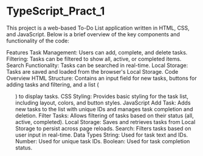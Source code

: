 # TypeScript_Pract_1
This project is a web-based To-Do List application written in HTML, CSS, and JavaScript. Below is a brief overview of the key components and functionality of the code:

Features
Task Management: Users can add, complete, and delete tasks.
Filtering: Tasks can be filtered to show all, active, or completed items.
Search Functionality: Tasks can be searched in real-time.
Local Storage: Tasks are saved and loaded from the browser's Local Storage.
Code Overview
HTML
Structure: Contains an input field for new tasks, buttons for adding tasks and filtering, and a list (<ul>) to display tasks.
CSS
Styling: Provides basic styling for the task list, including layout, colors, and button styles.
JavaScript
Add Task: Adds new tasks to the list with unique IDs and manages task completion and deletion.
Filter Tasks: Allows filtering of tasks based on their status (all, active, completed).
Local Storage: Saves and retrieves tasks from Local Storage to persist across page reloads.
Search: Filters tasks based on user input in real-time.
Data Types
String: Used for task text and IDs.
Number: Used for unique task IDs.
Boolean: Used for task completion status.
